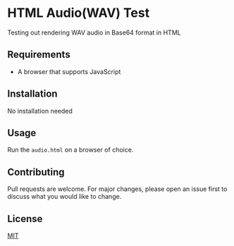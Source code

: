# HTML Audio(WAV) Test

Testing out rendering WAV audio in Base64 format in HTML

## Requirements

* A browser that supports JavaScript


## Installation

No installation needed


## Usage

Run the `audio.html` on a browser of choice.

## Contributing
Pull requests are welcome. For major changes, please open an issue first to discuss what you would like to change.

## License
[MIT](https://choosealicense.com/licenses/mit/)